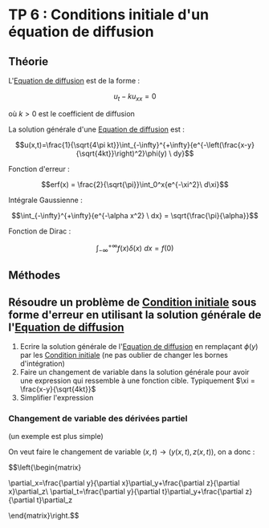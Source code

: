 # TP 6 : Conditions initiale d'un équation de diffusion

## Théorie

L'[Equation de diffusion](../Notion/Equation%20de%20diffusion.md) est de la forme :

$$u_t-ku_{xx}=0$$

où $k > 0$ est le coefficient de diffusion

La solution générale d'une [Equation de diffusion](../Notion/Equation%20de%20diffusion.md) est :

$$u(x,t)=\frac{1}{\sqrt{4\pi kt}}\int_{-\infty}^{+\infty}{e^{-\left(\frac{x-y}{\sqrt{4kt}}\right)^2}\phi(y) \ dy}$$

Fonction d'erreur :

$$erf(x) = \frac{2}{\sqrt{\pi}}\int_0^x{e^{-\xi^2}\ d\xi}$$

Intégrale Gaussienne :

$$\int_{-\infty}^{+\infty}{e^{-\alpha x^2} \ dx} = \sqrt{\frac{\pi}{\alpha}}$$

Fonction de Dirac :

$$\int_{-\infty}^{+\infty}{f(x)\delta(x) \ dx}=f(0)$$

## Méthodes

## Résoudre un problème de [Condition initiale](../Notion/Condition%20initiale.md) sous forme d'erreur en utilisant la solution générale de l'[Equation de diffusion](../Notion/Equation%20de%20diffusion.md)

1. Ecrire la solution générale de l'[Equation de diffusion](../Notion/Equation%20de%20diffusion.md) en remplaçant $\phi(y)$ par les [Condition initiale](../Notion/Condition%20initiale.md) (ne pas oublier de changer les bornes d'intégration)
2. Faire un changement de variable dans la solution générale pour avoir une expression qui ressemble à une fonction cible. Typiquement $\xi = \frac{x-y}{\sqrt{4kt}}$
3. Simplifier l'expression

### Changement de variable des dérivées partiel

(un exemple est plus simple)

On veut faire le changement de variable $(x,t)\rightarrow (y(x,t),z(x,t))$, on a donc :

$$\left\{\begin{matrix}

\partial_x=\frac{\partial y}{\partial x}\partial_y+\frac{\partial z}{\partial x}\partial_z\\
\partial_t=\frac{\partial y}{\partial t}\partial_y+\frac{\partial z}{\partial t}\partial_z

\end{matrix}\right.$$